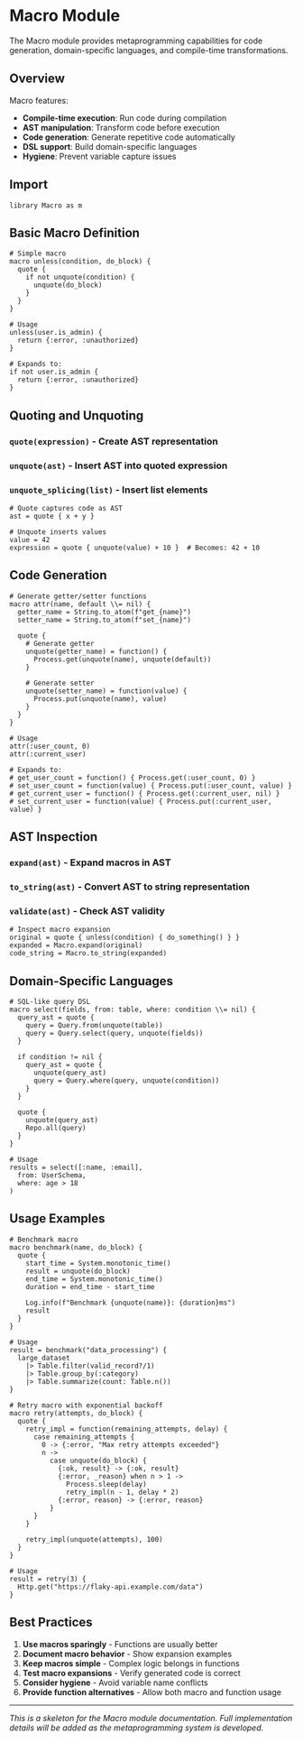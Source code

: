 # Macro Module

The Macro module provides metaprogramming capabilities for code generation, domain-specific languages, and compile-time transformations.

## Overview

Macro features:
- **Compile-time execution**: Run code during compilation
- **AST manipulation**: Transform code before execution
- **Code generation**: Generate repetitive code automatically
- **DSL support**: Build domain-specific languages
- **Hygiene**: Prevent variable capture issues

## Import

```rata
library Macro as m
```

## Basic Macro Definition

```rata
# Simple macro
macro unless(condition, do_block) {
  quote {
    if not unquote(condition) {
      unquote(do_block)
    }
  }
}

# Usage
unless(user.is_admin) {
  return {:error, :unauthorized}
}

# Expands to:
if not user.is_admin {
  return {:error, :unauthorized}
}
```

## Quoting and Unquoting

### `quote(expression)` - Create AST representation
### `unquote(ast)` - Insert AST into quoted expression
### `unquote_splicing(list)` - Insert list elements

```rata
# Quote captures code as AST
ast = quote { x + y }

# Unquote inserts values
value = 42
expression = quote { unquote(value) + 10 }  # Becomes: 42 + 10
```

## Code Generation

```rata
# Generate getter/setter functions
macro attr(name, default \\= nil) {
  getter_name = String.to_atom(f"get_{name}")
  setter_name = String.to_atom(f"set_{name}")
  
  quote {
    # Generate getter
    unquote(getter_name) = function() {
      Process.get(unquote(name), unquote(default))
    }
    
    # Generate setter
    unquote(setter_name) = function(value) {
      Process.put(unquote(name), value)
    }
  }
}

# Usage
attr(:user_count, 0)
attr(:current_user)

# Expands to:
# get_user_count = function() { Process.get(:user_count, 0) }
# set_user_count = function(value) { Process.put(:user_count, value) }
# get_current_user = function() { Process.get(:current_user, nil) }
# set_current_user = function(value) { Process.put(:current_user, value) }
```

## AST Inspection

### `expand(ast)` - Expand macros in AST
### `to_string(ast)` - Convert AST to string representation
### `validate(ast)` - Check AST validity

```rata
# Inspect macro expansion
original = quote { unless(condition) { do_something() } }
expanded = Macro.expand(original)
code_string = Macro.to_string(expanded)
```

## Domain-Specific Languages

```rata
# SQL-like query DSL
macro select(fields, from: table, where: condition \\= nil) {
  query_ast = quote {
    query = Query.from(unquote(table))
    query = Query.select(query, unquote(fields))
  }
  
  if condition != nil {
    query_ast = quote {
      unquote(query_ast)
      query = Query.where(query, unquote(condition))
    }
  }
  
  quote {
    unquote(query_ast)
    Repo.all(query)
  }
}

# Usage
results = select([:name, :email], 
  from: UserSchema, 
  where: age > 18
)
```

## Usage Examples

```rata
# Benchmark macro
macro benchmark(name, do_block) {
  quote {
    start_time = System.monotonic_time()
    result = unquote(do_block)
    end_time = System.monotonic_time()
    duration = end_time - start_time
    
    Log.info(f"Benchmark {unquote(name)}: {duration}ms")
    result
  }
}

# Usage
result = benchmark("data_processing") {
  large_dataset
    |> Table.filter(valid_record?/1)
    |> Table.group_by(:category)
    |> Table.summarize(count: Table.n())
}

# Retry macro with exponential backoff
macro retry(attempts, do_block) {
  quote {
    retry_impl = function(remaining_attempts, delay) {
      case remaining_attempts {
        0 -> {:error, "Max retry attempts exceeded"}
        n -> 
          case unquote(do_block) {
            {:ok, result} -> {:ok, result}
            {:error, _reason} when n > 1 -> 
              Process.sleep(delay)
              retry_impl(n - 1, delay * 2)
            {:error, reason} -> {:error, reason}
          }
      }
    }
    
    retry_impl(unquote(attempts), 100)
  }
}

# Usage
result = retry(3) {
  Http.get("https://flaky-api.example.com/data")
}
```

## Best Practices

1. **Use macros sparingly** - Functions are usually better
2. **Document macro behavior** - Show expansion examples
3. **Keep macros simple** - Complex logic belongs in functions
4. **Test macro expansions** - Verify generated code is correct
5. **Consider hygiene** - Avoid variable name conflicts
6. **Provide function alternatives** - Allow both macro and function usage

---

*This is a skeleton for the Macro module documentation. Full implementation details will be added as the metaprogramming system is developed.*